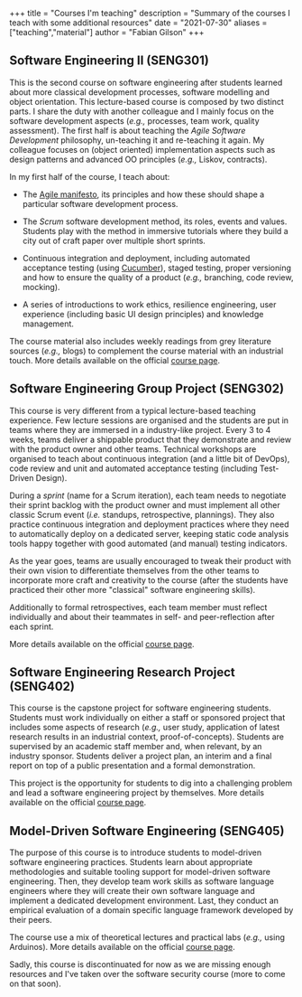 +++
title = "Courses I'm teaching"
description = "Summary of the courses I teach with some additional resources"
date = "2021-07-30"
aliases = ["teaching","material"]
author = "Fabian Gilson"
+++

## Software Engineering II (SENG301)

This is the second course on software engineering after students learned about more classical development processes, software modelling and object orientation. This lecture-based course is composed by two distinct parts. I share the duty with another colleague and I mainly focus on the software development aspects (_e.g.,_ processes, team work, quality assessment). The first half is about teaching the _Agile Software Development_ philosophy, un-teaching it and re-teaching it again. My colleague focuses on (object oriented) implementation aspects such as design patterns and advanced OO principles (_e.g.,_ Liskov, contracts).

In my first half of the course, I teach about:

- The [Agile manifesto](http://agilemanifesto.org), its principles and how these should shape a particular software development process.

- The _Scrum_ software development method, its roles, events and values. Students play with the method in immersive tutorials where they build a city out of craft paper over multiple short sprints.

- Continuous integration and deployment, including automated acceptance testing (using [Cucumber](https://cucumber.io)), staged testing, proper versioning and how to ensure the quality of a product (_e.g.,_ branching, code review, mocking).

- A series of introductions to work ethics, resilience engineering, user experience (including basic UI design principles) and knowledge management.

The course material also includes weekly readings from grey literature sources (_e.g.,_ blogs) to complement the course material with an industrial touch. More details available on the official [course page](https://www.canterbury.ac.nz/courseinfo/GetCourseDetails.aspx?course=SENG301).

## Software Engineering Group Project (SENG302)

This course is very different from a typical lecture-based teaching experience. Few lecture sessions are organised and the students are put in teams where they are immersed in a industry-like project. Every 3 to 4 weeks, teams deliver a shippable product that they demonstrate and review with the product owner and other teams. Technical workshops are organised to teach about continuous integration (and a little bit of DevOps), code review and unit and automated acceptance testing (including Test-Driven Design).

During a _sprint_ (name for a Scrum iteration), each team needs to negotiate their sprint backlog with the product owner and must implement all other classic Scrum event (_i.e._ standups, retrospective, plannings). They also practice continuous integration and deployment practices where they need to automatically deploy on a dedicated server, keeping static code analysis tools happy together with good automated (and manual) testing indicators.

As the year goes, teams are usually encouraged to tweak their product with their own vision to differentiate themselves from the other teams to incorporate more craft and creativity to the course (after the students have practiced their other more "classical" software engineering skills).

Additionally to formal retrospectives, each team member must reflect individually and about their teammates in self- and peer-reflection after each sprint.

More details available on the official [course page](https://www.canterbury.ac.nz/courseinfo/GetCourseDetails.aspx?course=SENG302).

## Software Engineering Research Project (SENG402)

This course is the capstone project for software engineering students. Students must work individually on either a staff or sponsored project that includes some aspects of research (_e.g.,_ user study, application of latest research results in an industrial context, proof-of-concepts). Students are supervised by an academic staff member and, when relevant, by an industry sponsor. Students deliver a project plan, an interim and a final report on top of a public presentation and a formal demonstration.

This project is the opportunity for students to dig into a challenging problem and lead a software engineering project by themselves. More details available on the official [course page](https://www.canterbury.ac.nz/courseinfo/GetCourseDetails.aspx?course=SENG402).

## Model-Driven Software Engineering (SENG405)

The purpose of this course is to introduce students to model-driven software engineering practices. Students learn about appropriate methodologies and suitable tooling support for model-driven software engineering. Then, they develop team work skills as software language engineers where they will create their own software language and implement a dedicated development environment. Last, they conduct an empirical evaluation of a domain specific language framework developed by their peers.

The course use a mix of theoretical lectures and practical labs (_e.g.,_ using Arduinos). More details available on the official [course page](https://www.canterbury.ac.nz/courseinfo/GetCourseDetails.aspx?course=SENG405).

Sadly, this course is discontinuated for now as we are missing enough resources and I've taken over the software security course (more to come on that soon).
